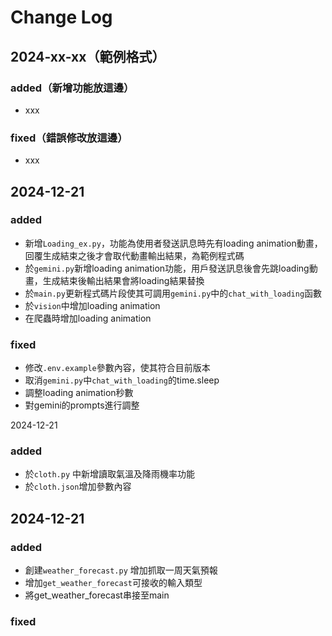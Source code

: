 # Change Log

## 2024-xx-xx（範例格式）
### added（新增功能放這邊）
- xxx
### fixed（錯誤修改放這邊）
- xxx


## 2024-12-21
### added
- 新增`Loading_ex.py`，功能為使用者發送訊息時先有loading animation動畫，回覆生成結束之後才會取代動畫輸出結果，為範例程式碼
- 於`gemini.py`新增loading animation功能，用戶發送訊息後會先跳loading動畫，生成結束後輸出結果會將loading結果替換
- 於`main.py`更新程式碼片段使其可調用`gemini.py`中的`chat_with_loading`函數
- 於`vision`中增加loading animation
- 在爬蟲時增加loading animation
### fixed
- 修改`.env.example`參數內容，使其符合目前版本
- 取消`gemini.py`中`chat_with_loading`的time.sleep
- 調整loading animation秒數
- 對gemini的prompts進行調整


 2024-12-21
### added
- 於`cloth.py` 中新增讀取氣溫及降雨機率功能
- 於`cloth.json`增加參數內容


## 2024-12-21
### added
- 創建`weather_forecast.py` 增加抓取一周天氣預報
- 增加`get_weather_forecast`可接收的輸入類型
- 將get_weather_forecast串接至main
### fixed

